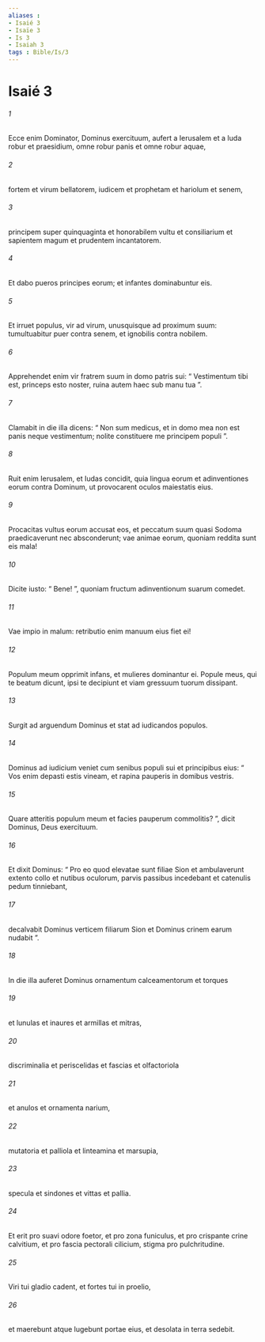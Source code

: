 ```yaml
---
aliases : 
- Isaié 3
- Isaïe 3
- Is 3
- Isaiah 3
tags : Bible/Is/3
---
```


# Isaié 3

###### 1
Ecce enim Dominator, Dominus exercituum, aufert a Ierusalem et a Iuda robur et praesidium, omne robur panis et omne robur aquae,
###### 2
fortem et virum bellatorem, iudicem et prophetam et hariolum et senem,
###### 3
principem super quinquaginta et honorabilem vultu et consiliarium et sapientem magum et prudentem incantatorem.
###### 4
Et dabo pueros principes eorum; et infantes dominabuntur eis.
###### 5
Et irruet populus, vir ad virum, unusquisque ad proximum suum: tumultuabitur puer contra senem, et ignobilis contra nobilem.
###### 6
Apprehendet enim vir fratrem suum in domo patris sui: “ Vestimentum tibi est, princeps esto noster, ruina autem haec sub manu tua ”.
###### 7
Clamabit in die illa dicens: “ Non sum medicus, et in domo mea non est panis neque vestimentum; nolite constituere me principem populi ”.
###### 8
Ruit enim Ierusalem, et Iudas concidit, quia lingua eorum et adinventiones eorum contra Dominum, ut provocarent oculos maiestatis eius.
###### 9
Procacitas vultus eorum accusat eos, et peccatum suum quasi Sodoma praedicaverunt nec absconderunt; vae animae eorum, quoniam reddita sunt eis mala!
###### 10
Dicite iusto: “ Bene! ”, quoniam fructum adinventionum suarum comedet.
###### 11
Vae impio in malum: retributio enim manuum eius fiet ei!
###### 12
Populum meum opprimit infans, et mulieres dominantur ei. Popule meus, qui te beatum dicunt, ipsi te decipiunt et viam gressuum tuorum dissipant.
###### 13
Surgit ad arguendum Dominus et stat ad iudicandos populos.
###### 14
Dominus ad iudicium veniet cum senibus populi sui et principibus eius: “ Vos enim depasti estis vineam, et rapina pauperis in domibus vestris.
###### 15
Quare atteritis populum meum et facies pauperum commolitis? ”, dicit Dominus, Deus exercituum.
###### 16
Et dixit Dominus: “ Pro eo quod elevatae sunt filiae Sion et ambulaverunt extento collo et nutibus oculorum, parvis passibus incedebant et catenulis pedum tinniebant,
###### 17
decalvabit Dominus verticem filiarum Sion et Dominus crinem earum nudabit ”.
###### 18
In die illa auferet Dominus ornamentum calceamentorum et torques
###### 19
et lunulas et inaures et armillas et mitras,
###### 20
discriminalia et periscelidas et fascias et olfactoriola
###### 21
et anulos et ornamenta narium,
###### 22
mutatoria et palliola et linteamina et marsupia,
###### 23
specula et sindones et vittas et pallia.
###### 24
Et erit pro suavi odore foetor, et pro zona funiculus, et pro crispante crine calvitium, et pro fascia pectorali cilicium, stigma pro pulchritudine.
###### 25
Viri tui gladio cadent, et fortes tui in proelio,
###### 26
et maerebunt atque lugebunt portae eius, et desolata in terra sedebit.
